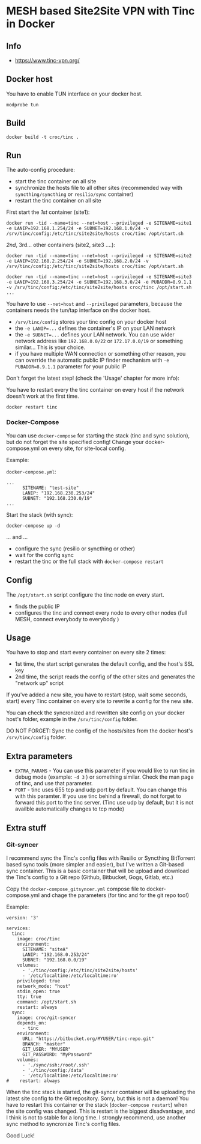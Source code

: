 # MESH based Site2Site VPN with Tinc in Docker

## Info

  - https://www.tinc-vpn.org/

## Docker host

You have to enable TUN interface on your docker host.

```
modprobe tun
```

## Build

```
docker build -t croc/tinc .
```

## Run

The auto-config procedure:

  - start the tinc container on all site
  - synchronize the hosts file to all other sites (recommended way with `syncthing/syncthing` or `resilio/sync` container)
  - restart the tinc container on all site


First start the *1st* container (site1):

```
docker run -tid --name=tinc --net=host --privileged -e SITENAME=site1 -e LANIP=192.168.1.254/24 -e SUBNET=192.168.1.0/24 -v /srv/tinc/config:/etc/tinc/site2site/hosts croc/tinc /opt/start.sh
```

*2nd*, 3rd... other containers (site2, site3 ....):

```
docker run -tid --name=tinc --net=host --privileged -e SITENAME=site2 -e LANIP=192.168.2.254/24 -e SUBNET=192.168.2.0/24 -v /srv/tinc/config:/etc/tinc/site2site/hosts croc/tinc /opt/start.sh

docker run -tid --name=tinc --net=host --privileged -e SITENAME=site3 -e LANIP=192.168.3.254/24 -e SUBNET=192.168.3.0/24 -e PUBADDR=8.9.1.1 -v /srv/tinc/config:/etc/tinc/site2site/hosts croc/tinc /opt/start.sh
...
```

You have to use `--net=host` and `--privileged` parameters, because the containers needs the tun/tap interface on the docker host.

  - `/srv/tinc/config` stores your tinc config on your docker host
  - the `-e LANIP=...` defines the container's IP on your LAN network
  - the `-e SUBNET=...` defines your LAN network. You can use wider network address like `192.168.0.0/22` or `172.17.0.0/19` or something similar... This is your choice.
  - if you have multiple WAN connection or something other reason, you can override the automatic public IP finder mechanism with `-e PUBADDR=8.9.1.1` parameter for your public IP



Don't forget the latest step! (check the 'Usage' chapter for more info):

You have to restart every the tinc container on every host if the network doesn't work at the first time.

```
docker restart tinc
```

### Docker-Compose

You can use `docker-compose` for starting the stack (tinc and sync solution), but do not forget the site specified config!
Change your docker-compose.yml on every site, for site-local config.

Example:

`docker-compose.yml`:
```
...
      SITENAME: "test-site"
      LANIP: "192.168.230.253/24"
      SUBNET: "192.168.230.0/19"
...
```

Start the stack (with sync):
```
docker-compose up -d
```

... and ...
  - configure the sync (resilio or syncthing or other)
  - wait for the config sync
  - restart the tinc or the full stack with `docker-compose restart`

## Config

The `/opt/start.sh` script configure the tinc node on every start.

  - finds the public IP
  - configures the tinc and connect every node to every other nodes (full MESH, connect everybody to everybody )


## Usage

You have to stop and start every container on every site 2 times:

  - 1st time, the start script generates the default config, and the host's SSL key
  - 2nd time, the script reads the config of the other sites and generates the "network up" script

If you've added a new site, you have to restart (stop, wait some seconds, start) every Tinc container on every site to rewrite a config for the new site.

You can check the syncronized and rewritten site config on your docker host's folder, example in the `/srv/tinc/config` folder.

DO NOT FORGET: Sync the config of the hosts/sites from the docker host's `/srv/tinc/config` folder.


## Extra parameters 

  - `EXTRA_PARAMS` - You can use this parameter if you would like to run tinc in debug mode (example: `-d 3` ) or something similar.
  Check the man page of tinc, and use that parameter.
  - `PORT` - tinc uses 655 tcp and udp port by default. You can change this with this paramter. If you use tinc behind a firewall, do not forget to forward this port to the tinc server. (Tinc use udp by default, but it is not availble automatically changes to tcp mode)

## Extra stuff

### Git-syncer

I recommend sync the Tinc's config files with Resilio or Syncthing BitTorrent based sync tools (more simpler and easier), but I've written a Git-based sync container.
This is a basic container that will be upload and download the Tinc's config to a Git repo (Github, Bitbucket, Gogs, Gitlab, etc.)

Copy the `docker-compose_gitsyncer.yml` compose file to docker-compose.yml and chage the parameters (for tinc and for the git repo too!)

Example:
```
version: '3'

services:
  tinc:
    image: croc/tinc
    environment:
      SITENAME: "siteA"
      LANIP: "192.168.0.253/24"
      SUBNET: "192.168.0.0/19"
    volumes:
      - './tinc/config:/etc/tinc/site2site/hosts'
      - '/etc/localtime:/etc/localtime:ro'
    privileged: true
    network_mode: "host"
    stdin_open: true
    tty: true
    command: /opt/start.sh
    restart: always
  sync:
    image: croc/git-syncer 
    depends_on:
      - tinc
    environment:
      URL: "https://bitbucket.org/MYUSER/tinc-repo.git"
      BRANCH: "master"
      GIT_USER: "MYUSER"
      GIT_PASSWORD: "MyPassword"
    volumes:
      - './sync/ssh:/root/.ssh'
      - './tinc/config:/data'
      - '/etc/localtime:/etc/localtime:ro'
#    restart: always
```

When the tinc stack is started, the git-syncer container will be uploading the latest site config to the Git repository.
Sorry, but this is not a daemon! You have to restart this container or the stack (`docker-compose restart`) when the site config was changed.
This is restart is the biggest disadvantage, and I think is not to stable for a long time.
I strongly recommend, use another sync method to syncronize Tinc's config files.




Good Luck!


